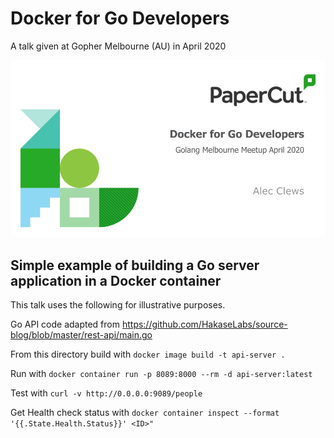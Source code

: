 # Docker for Go Developers

A talk given at Gopher Melbourne (AU) in April 2020

[![Slides](./DockerForGoDev.png)](https://docs.google.com/presentation/d/e/2PACX-1vR7TkrRr92YnDQKX0H3wmfZ4uCYNCMZf1JqlBHMTegQmOKJJc3d3dCS4kdJKbVrH-RiZu6s_Tnktr2s/pub?start=false&loop=false&delayms=3000)

## Simple example of building a Go server application in a Docker container

This talk uses the following for illustrative purposes.

Go API code adapted from https://github.com/HakaseLabs/source-blog/blob/master/rest-api/main.go

From this directory build with `docker image build -t api-server .`

Run with `docker container run -p 8089:8000 --rm -d api-server:latest`

Test with `curl -v http://0.0.0.0:9089/people`

Get Health check status with `docker container inspect --format '{{.State.Health.Status}}' <ID>"`

